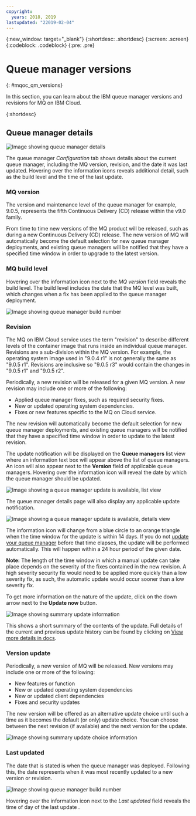 ```yaml
---
copyright:
  years: 2018, 2019
lastupdated: "22019-02-04"
---
```


{:new_window: target="_blank"}
{:shortdesc: .shortdesc}
{:screen: .screen}
{:codeblock: .codeblock}
{:pre: .pre}

# Queue manager versions
{: #mqoc_qm_versions}

In this section, you can learn about the IBM queue manager versions and revisions for MQ on IBM Cloud.

{:shortdesc}

## Queue manager details

![Image showing queue manager details](../images/mqoc_qm_details.png)

The queue manager *Configuration* tab shows details about the current queue manager, including the MQ version, revision, and the date it was last updated. Hovering over the information icons reveals additional detail, such as the build level and the time of the last update.

### MQ version

The version and maintenance level of the queue manager for example, 9.0.5, represents the fifth Continuous Delivery (CD) release within the v9.0 family.

From time to time new versions of the MQ product will be released, such as during a new Continuous Delivery (CD) release. The new version of MQ will automatically become the default selection for new queue manager deployments, and existing queue managers will be notified that they have a specified time window in order to upgrade to the latest version.

### MQ build level

Hovering over the information icon next to the *MQ version* field reveals the build level. The build level includes the date that the MQ level was built, which changes when a fix has been applied to the queue manager deployment.

![Image showing queue manager build number](../images/mqoc_qm_build_level.png)

### Revision

The MQ on IBM Cloud service uses the term "revision" to describe different levels of the container image that runs inside an individual queue manager. Revisions are a sub-division within the MQ version. For example, the operating system image used in "9.0.4 r1" is not generally the same as "9.0.5 r1". Revisions are inclusive so "9.0.5 r3" would contain the changes in "9.0.5 r1" and "9.0.5 r2".

Periodically, a new revision will be released for a given MQ version. A new revision may include one or more of the following:
* Applied queue manager fixes, such as required security fixes.
* New or updated operating system dependencies.
* Fixes or new features specific to the MQ on Cloud service.

The new revision will automatically become the default selection for new queue manager deployments, and existing queue managers will be notified that they have a specified time window in order to update to the latest revision.

The update notification will be displayed on the **Queue managers** list view where an information text box will appear above the list of queue managers. An icon will also appear next to the **Version** field of applicable queue managers. Hovering over the information icon will reveal the date by which the queue manager should be updated.

![Image showing a queue manager update is available, list view](../images/mqoc_qm_update_available.png)

The queue manager details page will also display any applicable update notification.

![Image showing a queue manager update is available, details view](../images/mqoc_qm_rev_update_qmview.png)

The information icon will change from a blue circle to an orange triangle when the time window for the update is within 14 days. If you do not [update your queue manager](/docs/services/mqcloud?topic=mqcloud-mqoc_qm_update) before that time elapses, the update will be performed automatically. This will happen within a 24 hour period of the given date.

**Note:** The length of the time window in which a manual update can take place depends on the severity of the fixes contained in the new revision. A high severity security fix would need to be applied more quickly than a low severity fix, as such, the automatic update would occur sooner than a low severity fix.

To get more information on the nature of the update, click on the down arrow next to the **Update now** button.

![Image showing summary update information](../images/mqoc_qm_update_summary.png)

This shows a short summary of the contents of the update. Full details of the current and previous update history can be found by clicking on [View more details in docs](/docs/services/mqcloud?topic=mqcloud-mqoc_qm_ver_and_rev_content).

### Version update

Periodically, a new version of MQ will be released. New versions may include one or more of the following:
* New features or function
* New or updated operating system dependencies
* New or updated client dependencies
* Fixes and security updates

The new version will be offered as an alternative update choice until such a time as it becomes the default (or only) update choice. You can choose between the next revision (if available) and the next version for the update.

![Image showing summary update choice information](../images/mqoc_qm_update_summary_choice.png)

### Last updated

The date that is stated is when the queue manager was deployed. Following this, the date represents when it was most recently updated to a new version or revision.

![Image showing queue manager build number](../images/mqoc_qm_updated_time.png)

Hovering over the information icon next to the *Last updated* field reveals the time of day of the last update .
